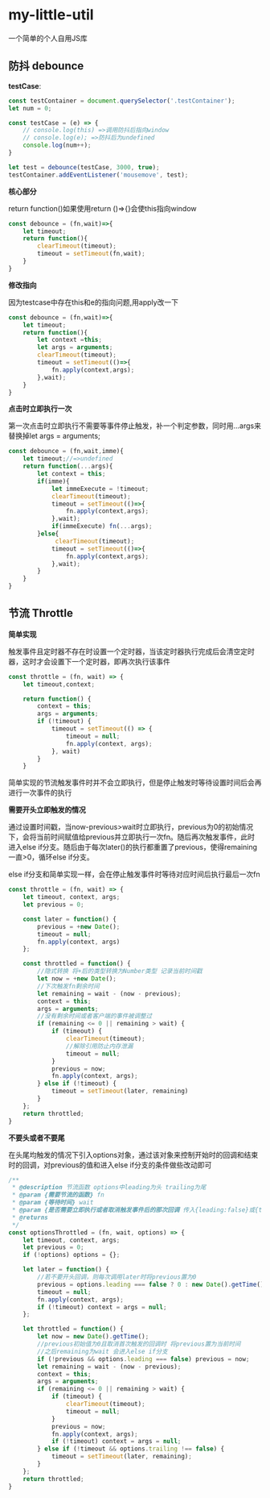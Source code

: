 # my-little-util
一个简单的个人自用JS库

## 防抖 debounce

**testCase**:

```javascript
const testContainer = document.querySelector('.testContainer');
let num = 0;

const testCase = (e) => {
    // console.log(this) =>调用防抖后指向window
    // console.log(e); =>防抖后为undefined
    console.log(num++);
}

let test = debounce(testCase, 3000, true);
testContainer.addEventListener('mousemove', test);
```

**核心部分**

return function()如果使用return ()=>{}会使this指向window

```javascript
const debounce = (fn,wait)=>{
    let timeout;
    return function(){
        clearTimeout(timeout);
        timeout = setTimeout(fn,wait);
    }
}
```

**修改指向**

因为testcase中存在this和e的指向问题,用apply改一下

```javascript
const debounce = (fn,wait)=>{
    let timeout;
    return function(){
        let context =this;
        let args = arguments;
        clearTimeout(timeout);
        timeout = setTimeout(()=>{
            fn.apply(context,args);
        },wait);
    }
}
```

**点击时立即执行一次**

第一次点击时立即执行不需要等事件停止触发，补一个判定参数，同时用...args来替换掉let args = arguments;

```javascript
const debounce = (fn,wait,imme){
    let timeout;//=>undefined
    return function(...args){
        let context = this;
        if(imme){
            let immeExecute = !timeout;
            clearTimeout(timeout);
            timeout = setTimeout(()=>{
                fn.apply(context,args);
            },wait);
            if(immeExecute) fn(...args);
        }else{
             clearTimeout(timeout);
            timeout = setTimeout(()=>{
                fn.apply(context,args);
            },wait);
        }
    }
}
```

## 节流 Throttle

**简单实现**

触发事件且定时器不存在时设置一个定时器，当该定时器执行完成后会清空定时器，这时才会设置下一个定时器，即再次执行该事件

```javascript
const throttle = (fn, wait) => {
    let timeout,context;

    return function() {
        context = this;
        args = arguments;
        if (!timeout) {
            timeout = setTimeout(() => {
                timeout = null;
                fn.apply(context, args);
            }, wait)
        }
    }
```

简单实现的节流触发事件时并不会立即执行，但是停止触发时等待设置时间后会再进行一次事件的执行



**需要开头立即触发的情况**

通过设置时间戳，当now-previous>wait时立即执行，previous为0的初始情况下，会将当前时间赋值给previous并立即执行一次fn。随后再次触发事件，此时进入else if分支。随后由于每次later()的执行都重置了previous，使得remaining一直>0，循环else if分支。

else if分支和简单实现一样，会在停止触发事件时等待对应时间后执行最后一次fn

```javascript
const throttle = (fn, wait) => {
    let timeout, context, args;
    let previous = 0;

    const later = function() {
        previous = +new Date();
        timeout = null;
        fn.apply(context, args)
    };

    const throttled = function() {
        //隐式转换 将+后的类型转换为Number类型 记录当前时间戳
        let now = +new Date();
        //下次触发fn剩余时间
        let remaining = wait - (now - previous);
        context = this;
        args = arguments;
        //没有剩余时间或者客户端的事件被调整过
        if (remaining <= 0 || remaining > wait) {
            if (timeout) {
                clearTimeout(timeout);
                //解除引用防止内存泄漏
                timeout = null;
            }
            previous = now;
            fn.apply(context, args);
        } else if (!timeout) {
            timeout = setTimeout(later, remaining)
        }
    };
    return throttled;
}

```

**不要头或者不要尾**

在头尾均触发的情况下引入options对象，通过该对象来控制开始时的回调和结束时的回调，对previous的值和进入else if分支的条件做些改动即可

```javascript
/**
 * @description 节流函数 options中leading为头 trailing为尾
 * @param {需要节流的函数} fn 
 * @param {等待时间} wait 
 * @param {是否需要立即执行或者取消触发事件后的那次回调 传入{leading:false}或{trailing:false}} options 
 * @returns 
 */
const optionsThrottled = (fn, wait, options) => {
    let timeout, context, args;
    let previous = 0;
    if (!options) options = {};

    let later = function() {
        //若不要开头回调，则每次调用later时将previous置为0
        previous = options.leading === false ? 0 : new Date().getTime();
        timeout = null;
        fn.apply(context, args);
        if (!timeout) context = args = null;
    };

    let throttled = function() {
        let now = new Date().getTime();
        //previous初始值为0且取消首次触发的回调时 将previous置为当前时间
        //之后remaining为wait 会进入else if分支
        if (!previous && options.leading === false) previous = now;
        let remaining = wait - (now - previous);
        context = this;
        args = arguments;
        if (remaining <= 0 || remaining > wait) {
            if (timeout) {
                clearTimeout(timeout);
                timeout = null;
            }
            previous = now;
            fn.apply(context, args);
            if (!timeout) context = args = null;
        } else if (!timeout && options.trailing !== false) {
            timeout = setTimeout(later, remaining);
        }
    };
    return throttled;
}
```

